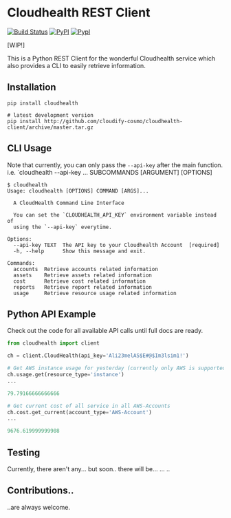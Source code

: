 Cloudhealth REST Client
=======================

[![Build Status](https://travis-ci.org/cloudify-cosmo/cloudhealth-client.svg?branch=master)](https://travis-ci.org/cloudify-cosmo/cloudhealth-client)
[![PyPI](http://img.shields.io/pypi/dm/cloudhealth-client.svg)](http://img.shields.io/pypi/dm/cloudhealth-client.svg)
[![PypI](http://img.shields.io/pypi/v/cloudhealth-client.svg)](http://img.shields.io/pypi/v/cloudhealth-client.svg)

[WIP!]

This is a Python REST Client for the wonderful Cloudhealth service which also provides a CLI to easily retrieve information.

## Installation

```shell
pip install cloudhealth

# latest development version
pip install http://github.com/cloudify-cosmo/cloudhealth-client/archive/master.tar.gz
```


## CLI Usage

Note that currently, you can only pass the `--api-key` after the main function.
i.e. `cloudhealth --api-key ... SUBCOMMANDS [ARGUMENT] [OPTIONS]

```shell
$ cloudhealth
Usage: cloudhealth [OPTIONS] COMMAND [ARGS]...

  A CloudHealth Command Line Interface

  You can set the `CLOUDHEALTH_API_KEY` environment variable instead of
  using the `--api-key` everytime.

Options:
  --api-key TEXT  The API key to your Cloudhealth Account  [required]
  -h, --help      Show this message and exit.

Commands:
  accounts  Retrieve accounts related information
  assets    Retrieve assets related information
  cost      Retrieve cost related information
  reports   Retrieve report related information
  usage     Retrieve resource usage related information
```

## Python API Example

Check out the code for all available API calls until full docs are ready.

```python
from cloudhealth import client

ch = client.CloudHealth(api_key='Ali23melAS$E#@$Im3lsim1!')

# Get AWS instance usage for yesterday (currently only AWS is supported)
ch.usage.get(resource_type='instance')
...

79.79166666666666

# Get current cost of all service in all AWS-Accounts
ch.cost.get_current(account_type='AWS-Account')
...

9676.619999999908

```


## Testing

Currently, there aren't any... but soon.. there will be...
...
..

## Contributions..

..are always welcome.